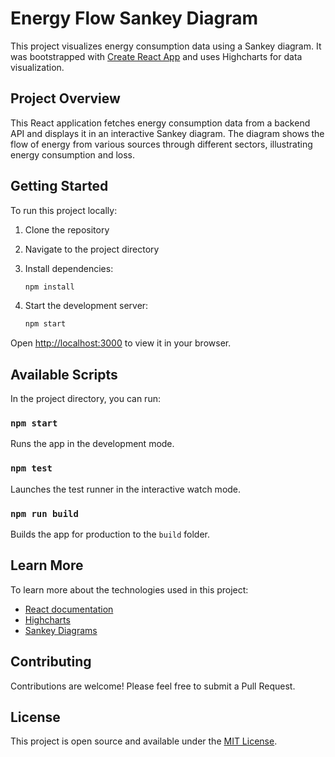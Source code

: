 # Energy Flow Sankey Diagram

This project visualizes energy consumption data using a Sankey diagram. It was bootstrapped with [Create React App](https://github.com/facebook/create-react-app) and uses Highcharts for data visualization.

## Project Overview

This React application fetches energy consumption data from a backend API and displays it in an interactive Sankey diagram. The diagram shows the flow of energy from various sources through different sectors, illustrating energy consumption and loss.

## Getting Started

To run this project locally:

1. Clone the repository
2. Navigate to the project directory
3. Install dependencies:

   ```bash
   npm install
   ```

4. Start the development server:

   ```bash
   npm start
   ```

Open [http://localhost:3000](http://localhost:3000) to view it in your browser.

## Available Scripts

In the project directory, you can run:

### `npm start`

Runs the app in the development mode.

### `npm test`

Launches the test runner in the interactive watch mode.

### `npm run build`

Builds the app for production to the `build` folder.

## Learn More

To learn more about the technologies used in this project:

- [React documentation](https://reactjs.org/)
- [Highcharts](https://www.highcharts.com/)
- [Sankey Diagrams](https://www.highcharts.com/docs/chart-and-series-types/sankey-diagram)

## Contributing

Contributions are welcome! Please feel free to submit a Pull Request.

## License

This project is open source and available under the [MIT License](LICENSE).
